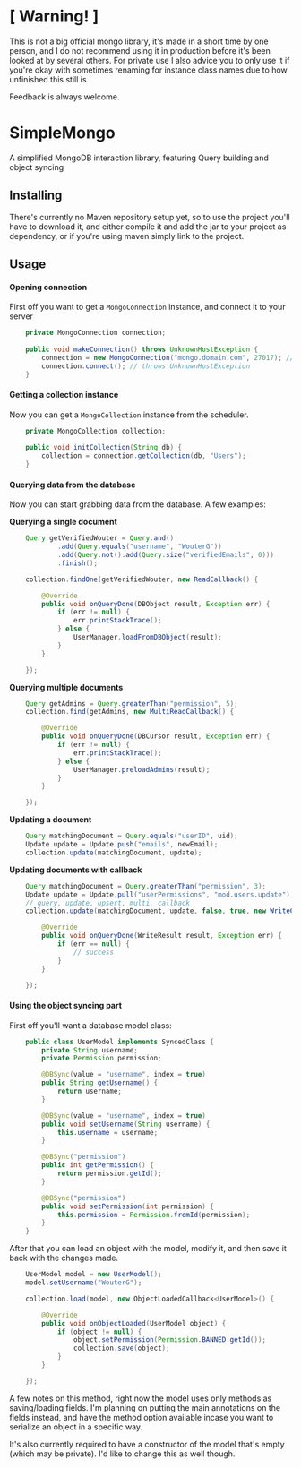 # [ Warning! ]

This is not a big official mongo library, it's made in a short time by one person, 
and I do not recommend using it in production before it's been looked at by several others. 
For private use I also advice you to only use it if you're okay with sometimes renaming 
for instance class names due to how unfinished this still is.

Feedback is always welcome.


# SimpleMongo
A simplified MongoDB interaction library, featuring Query building and object syncing

## Installing
There's currently no Maven repository setup yet, so to use the project you'll have to download it, and either compile it and add the jar to your project as dependency, or if you're using maven simply link to the project.

## Usage

#### Opening connection
First off you want to get a `MongoConnection` instance, and connect it to your server
```java
    private MongoConnection connection;
    
    public void makeConnection() throws UnknownHostException {
        connection = new MongoConnection("mongo.domain.com", 27017); // defaults to "localhost" and 27017
        connection.connect(); // throws UnknownHostException
    }
```

#### Getting a collection instance
Now you can get a `MongoCollection` instance from the scheduler.
```java
    private MongoCollection collection;
    
    public void initCollection(String db) {
        collection = connection.getCollection(db, "Users");
    }
```

#### Querying data from the database
Now you can start grabbing data from the database. A few examples:

**Querying a single document**
```java
    Query getVerifiedWouter = Query.and()
            .add(Query.equals("username", "WouterG"))
            .add(Query.not().add(Query.size("verifiedEmails", 0)))
            .finish();

    collection.findOne(getVerifiedWouter, new ReadCallback() {

        @Override
        public void onQueryDone(DBObject result, Exception err) {
            if (err != null) {
                err.printStackTrace();
            } else {
                UserManager.loadFromDBObject(result);
            }
        }

    });
```

**Querying multiple documents**
```java
    Query getAdmins = Query.greaterThan("permission", 5);
    collection.find(getAdmins, new MultiReadCallback() {

        @Override
        public void onQueryDone(DBCursor result, Exception err) {
            if (err != null) {
                err.printStackTrace();
            } else {
                UserManager.preloadAdmins(result);
            }
        }

    });
```

**Updating a document**
```java
    Query matchingDocument = Query.equals("userID", uid);
    Update update = Update.push("emails", newEmail);
    collection.update(matchingDocument, update);
```

**Updating documents with callback**
```java
    Query matchingDocument = Query.greaterThan("permission", 3);
    Update update = Update.pull("userPermissions", "mod.users.update");
    // query, update, upsert, multi, callback
    collection.update(matchingDocument, update, false, true, new WriteCallback() {

        @Override
        public void onQueryDone(WriteResult result, Exception err) {
            if (err == null) {
                // success
            }
        }

    });
```

#### Using the object syncing part
First off you'll want a database model class:
```java
    public class UserModel implements SyncedClass {
        private String username;
        private Permission permission;

        @DBSync(value = "username", index = true)
        public String getUsername() {
            return username;
        }

        @DBSync(value = "username", index = true)
        public void setUsername(String username) {
            this.username = username;
        }

        @DBSync("permission")
        public int getPermission() {
            return permission.getId();
        }

        @DBSync("permission")
        public void setPermission(int permission) {
            this.permission = Permission.fromId(permission);
        }
    }
```

After that you can load an object with the model, modify it, and then save it back with the changes made.
```java
    UserModel model = new UserModel();
    model.setUsername("WouterG");

    collection.load(model, new ObjectLoadedCallback<UserModel>() {

        @Override
        public void onObjectLoaded(UserModel object) {
            if (object != null) {
                object.setPermission(Permission.BANNED.getId());
                collection.save(object);
            }
        }

    });
```

A few notes on this method, right now the model uses only methods as saving/loading fields. I'm planning on putting the main annotations on the fields instead, and have the method option available incase you want to serialize an object in a specific way.

It's also currently required to have a constructor of the model that's empty (which may be private). I'd like to change this as well though.
